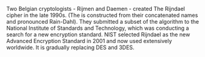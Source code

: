 Two Belgian cryptologists - Rijmen and Daemen -  created The Rijndael cipher in the late 1990s. (The is constructed from their concatenated names and pronounced Rain-Dahl). They submitted a subset of the algorithm to the National Institute of Standards and Technology, which was conducting a search for a new encryption standard. NIST selected Rijndael as the new Advanced Encryption Standard in 2001 and now used extensively worldwide. It is gradually replacing DES and 3DES.